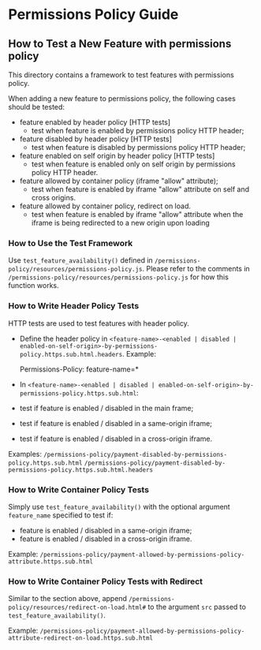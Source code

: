 # Permissions Policy Guide
## How to Test a New Feature with permissions policy

This directory contains a framework to test features with permissions policy.

When adding a new feature to permissions policy, the following cases should be tested:
* feature enabled by header policy [HTTP tests]
    + test when feature is enabled by permissions policy HTTP header;
* feature disabled by header policy [HTTP tests]
    + test when feature is disabled by permissions policy HTTP header;
* feature enabled on self origin by header policy [HTTP tests]
    + test when feature is enabled only on self origin by permissions policy HTTP
    header.
* feature allowed by container policy (iframe "allow" attribute);
    + test when feature is enabled by iframe "allow" attribute on self and cross
    origins.
* feature allowed by container policy, redirect on load.
    + test when feature is enabled by iframe "allow" attribute when the iframe
    is being redirected to a new origin upon loading

### How to Use the Test Framework
Use `test_feature_availability()` defined in
`/permissions-policy/resources/permissions-policy.js`. Please refer to the comments
in `/permissions-policy/resources/permissions-policy.js` for how this function works.

### How to Write Header Policy Tests
HTTP tests are used to test features with header policy.

* Define the header policy in `<feature-name>-<enabled | disabled | enabled-on-self-origin>-by-permissions-policy.https.sub.html.headers`. Example:

    Permissions-Policy: feature-name=*


* In `<feature-name>-<enabled | disabled | enabled-on-self-origin>-by-permissions-policy.https.sub.html`:
* test if feature is enabled / disabled in the main frame;
* test if feature is enabled / disabled in a same-origin iframe;
* test if feature is enabled / disabled in a cross-origin iframe.

Examples:
`/permissions-policy/payment-disabled-by-permissions-policy.https.sub.html`
`/permissions-policy/payment-disabled-by-permissions-policy.https.sub.html.headers`

### How to Write Container Policy Tests
Simply use `test_feature_availability()` with the optional argument
`feature_name` specified to test if:
* feature is enabled / disabled in a same-origin iframe;
* feature is enabled / disabled in a cross-origin iframe.

Example:
`/permissions-policy/payment-allowed-by-permissions-policy-attribute.https.sub.html`

### How to Write Container Policy Tests with Redirect
Similar to the section above, append
`/permissions-policy/resources/redirect-on-load.html#` to the argument `src`
passed to `test_feature_availability()`.

Example:
`/permissions-policy/payment-allowed-by-permissions-policy-attribute-redirect-on-load.https.sub.html`

